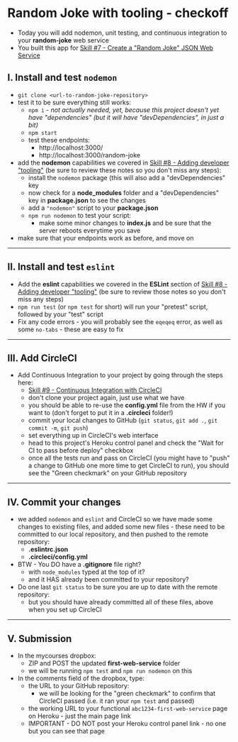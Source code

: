 # Random Joke with tooling - checkoff

- Today you will add nodemon, unit testing, and continuous integration to your **random-joke** web service
- You built this app for [Skill #7 - Create a "Random Joke" JSON Web Service](../core-skills/7-create-random-joke-web-service.md)

## I. Install and test `nodemon`
- `git clone <url-to-random-joke-repository>`
- test it to be sure everything still works:
  - `npm i` - *not actually needed, yet, because this project doesn't yet have "dependencies" (but it will have "devDependencies", in just a bit)*
  - `npm start`
  - test these endpoints:
    - http://localhost:3000/
    - http://localhost:3000/random-joke
- add the **nodemon** capabilities we covered in [Skill #8 - Adding developer "tooling"](core-skills/8-add-developer-tooling.md) (be sure to review these notes so you don't miss any steps):
  - install the `nodemon` package (this will also add a "devDependencies" key
  - now check for a **node_modules** folder and a "devDependencies" key in **package.json** to see the changes
  - add a `"nodemon"` script to your **package.json**
  - `npm run nodemon` to test your script:
    - make some minor changes to **index.js** and be sure that the server reboots everytime you save
 - make sure that your endpoints work as before, and move on
  
<hr>

## II. Install and test `eslint`

- Add the **eslint** capabilities we covered in the **ESLint** section of [Skill #8 - Adding developer "tooling"](core-skills/8-add-developer-tooling.md) (be sure to review those notes so you don't miss any steps)
- `npm run test` (or `npm test` for short) will run your "pretest" script, followed by your "test" script
- Fix any code errors - you will probably see the `eqeqeq` error, as well as some `no-tabs` - these are easy to fix

<hr>

## III. Add CircleCI
- Add Continuous Integration to your project by going through the steps here:
  - [Skill #9 - Continuous Integration with CircleCI](../core-skills/9-continuous-integration.md)
  - don't clone your project again, just use what we have
  - you should be able to re-use the **config.yml** file from the HW if you want to (don't forget to put it in a **.circleci** folder!)
  - commit your local changes to GitHub (`git status`, `git add .`, `git commit -m`, `git push`)
  - set everything up in CircleCI's web interface
  - head to this project's Heroku control panel and check the "Wait for CI to pass before deploy" checkbox
  - once all the tests run and pass on CircleCI (you might have to "push" a change to GitHub one more time to get CircleCI to run), you should see the "Green checkmark" on your GitHub repository

<hr>

## IV. Commit your changes

- we added `nodemon` and `eslint` and CircleCI so we have made some changes to existing files, and added some new files - these need to be committed to our local repository, and then pushed to the remote repository:
  - **.eslintrc.json**
  - **.circleci/config.yml**
- BTW - You DO have a **.gitignore** file right?
  - with `node_modules` typed at the top of it?
  - and it HAS already been committed to your repository?
- Do one last `git status` to be sure you are up to date with the remote repository:
  - but you should have already committed all of these files, above when you set up CircleCI

<hr>

## V. Submission

- In the mycourses dropbox:
  - ZIP and POST the updated **first-web-service** folder
  - we will be running `npm test` and `npm run nodemon` on this
- In the comments field of the dropbox, type:
  - the URL to your GitHub repository:
    - we will be looking for the "green checkmark" to confirm that CircleCI passed (i.e. it ran your `npm test` and passed)
  - the working URL to your functional `abc1234-first-web-service` page on Heroku - just the main page link 
  - IMPORTANT - DO NOT post your Heroku control panel link - no one but you can see that page

